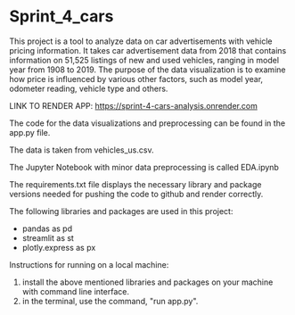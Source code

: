 # Sprint_4_cars

This project is a tool to analyze data on car advertisements with vehicle pricing information. It takes car advertisement data from 2018 that contains information on 51,525 listings of new and used vehicles, ranging in model year from 1908 to 2019. The purpose of the data visualization is to examine how price is influenced by various other factors, such as model year, odometer reading, vehicle type and others. 

LINK TO RENDER APP: https://sprint-4-cars-analysis.onrender.com

The code for the data visualizations and preprocessing can be found in the app.py file. 

The data is taken from vehicles_us.csv. 

The Jupyter Notebook with minor data preprocessing is called EDA.ipynb

The requirements.txt file displays the necessary library and package versions needed for pushing the code to github and render correctly.

The following libraries and packages are used in this project:

-  pandas as pd
-  streamlit as st
-  plotly.express as px

Instructions for running on a local machine:
1. install the above mentioned libraries and packages on your machine with command line interface.
2. in the terminal, use the command, "run app.py".